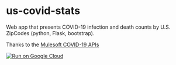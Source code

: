 # us-covid-stats
Web app that presents COVID-19 infection and death counts by U.S. ZipCodes (python, Flask, bootstrap).

Thanks to the [Mulesoft COVID-19 APIs](https://www.mulesoft.com/exchange/68ef9520-24e9-4cf2-b2f5-620025690913/covid19-data-tracking-api/)

[![Run on Google Cloud](https://deploy.cloud.run/button.svg)](https://deploy.cloud.run)
